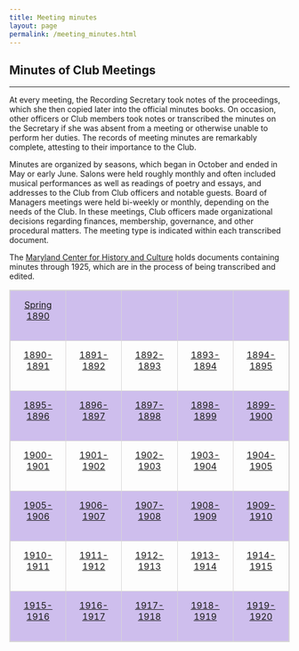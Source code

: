 ```yaml
---
title: Meeting minutes
layout: page
permalink: /meeting_minutes.html
---
```

<style>
    td, th {
        width: 200px;
        height: 90px;
        padding: 15px;
        text-align: center;
        vertical-align: top;
    }
    tr:nth-child(odd) {
        background-color: #cebeed;
    }
    table, th, td {
        border: 1px solid #d7d6d6;
    }
</style>

## Minutes of Club Meetings
***

At every meeting, the Recording Secretary took notes of the proceedings, which she then copied later into the official minutes books. On occasion, other officers or Club members took notes or transcribed the minutes on the Secretary if she was absent from a meeting or otherwise unable to perform her duties. The records of meeting minutes are remarkably complete, attesting to their importance to the Club.

Minutes are organized by seasons, which began in October and ended in May or early June. Salons were held roughly monthly and often included musical performances as well as readings of poetry and essays, and addresses to the Club from Club officers and notable guests. Board of Managers meetings were held bi-weekly or monthly, depending on the needs of the Club. In these meetings, Club officers made organizational decisions regarding finances, membership, governance, and other procedural matters. The meeting type is indicated within each transcribed document.

The [Maryland Center for History and Culture](https://www.mdhistory.org/) holds documents containing minutes through 1925, which are in the process of being transcribed and edited.

<table>
<tr>
    <td><a href="https://wlcb.github.io/archive/search/index.html?q=%2Bseason%3Ainaugural">Spring 1890</a></td>
    <td></td>
    <td></td>
    <td></td>
    <td></td>
</tr>
<tr>
    <td><a href="https://wlcb.github.io/archive/search/index.html?q=%2Bseason%3Afirst">1890-1891</a></td>
    <td><a href="https://wlcb.github.io/archive/search/index.html?q=%2Bseason%3Asecond">1891-1892</a></td>
    <td><a href="https://wlcb.github.io/archive/search/index.html?q=%2Bseason%3Athird">1892-1893</a></td>
    <td><a href="https://wlcb.github.io/archive/search/index.html?q=%2Bseason%3Afourth">1893-1894</a></td>
    <td><a href="https://wlcb.github.io/archive/search/index.html?q=%2Bseason%3Afifth">1894-1895</a></td>
</tr>
<tr>
    <td><a href="https://wlcb.github.io/archive/search/index.html?q=%2Bseason%3Asixth">1895-1896</a></td>
    <td><a href="https://wlcb.github.io/archive/search/index.html?q=%2Bseason%3Aseventh">1896-1897</a></td>
    <td><a href="https://wlcb.github.io/archive/search/index.html?q=%2Bseason%3Aeighth">1897-1898</a></td>
    <td><a href="https://wlcb.github.io/archive/search/index.html?q=%2Bseason%3Aninth">1898-1899</a></td>
    <td><a href="https://wlcb.github.io/archive/search/index.html?q=%2Bseason%3Atenth">1899-1900</a></td>
</tr>
<tr>
    <td><a href="https://wlcb.github.io/archive/search/index.html?q=%2Bseason%3Aeleventh">1900-1901</a></td>
    <td><a href="https://wlcb.github.io/archive/search/index.html?q=%2Bseason%3Atwelfth">1901-1902</a></td>
    <td><a href="https://wlcb.github.io/archive/search/index.html?q=%2Bseason%3Athirteenth">1902-1903</a></td>
    <td><a href="https://wlcb.github.io/archive/search/index.html?q=%2Bseason%3Afourteenth">1903-1904</a></td>
    <td><a href="https://wlcb.github.io/archive/search/index.html?q=%2Bseason%3Afifteenth">1904-1905</a></td>
</tr>
<tr>
    <td><a href="https://wlcb.github.io/archive/search/index.html?q=%2Bseason%3Asixteenth">1905-1906</a></td>
    <td><a href="https://wlcb.github.io/archive/search/index.html?q=%2Bseason%3Aseventeenth">1906-1907</a></td>
    <td><a href="https://wlcb.github.io/archive/search/index.html?q=%2Bseason%3Aeighteenth">1907-1908</a></td>
    <td><a href="https://wlcb.github.io/archive/search/index.html?q=%2Bseason%3Anineteenth">1908-1909</a></td>
    <td><a href="https://wlcb.github.io/archive/search/index.html?q=%2Bseason%3Atwentieth">1909-1910</a></td>
</tr>
<tr>
    <td><a href="https://wlcb.github.io/archive/search/index.html?q=%2Bseason%3Atwenty-first">1910-1911</a></td>
    <td><a href="https://wlcb.github.io/archive/search/index.html?q=%2Bseason%3Atwenty-second">1911-1912</a></td>
    <td><a href="https://wlcb.github.io/archive/search/index.html?q=%2Bseason%3Atwenty-third">1912-1913</a></td>
    <td><a href="https://wlcb.github.io/archive/search/index.html?q=%2Bseason%3Atwenty-fourth">1913-1914</a></td>
    <td><a href="https://wlcb.github.io/archive/search/index.html?q=%2Bseason%3Atwenty-fifth">1914-1915</a></td>
</tr>
<tr>
    <td><a href="https://wlcb.github.io/archive/search/index.html?q=%2Bseason%3Atwenty-sixth">1915-1916</a></td>
    <td><a href="https://wlcb.github.io/archive/search/index.html?q=%2Bseason%3Atwenty-seventh">1916-1917</a></td>
    <td><a href="https://wlcb.github.io/archive/search/index.html?q=%2Bseason%3Atwenty-eighth">1917-1918</a></td>
    <td><a href="https://wlcb.github.io/archive/search/index.html?q=%2Bseason%3Atwenty-ninth">1918-1919</a></td>
    <td><a href="https://wlcb.github.io/archive/search/index.html?q=%2Bseason%3Athirtieth">1919-1920</a></td>
</tr>
</table>
